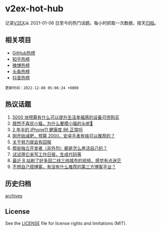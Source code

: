 # v2ex-hot-hub

 记录[V2EX](https://www.v2ex.com/)从 2021-01-06 日至今的热门话题。每小时抓取一次数据，按天[归档](archives)。
 
 ## 相关项目

- [GitHub热榜](https://github.com/lonnyzhang423/github-hot-hub)
- [知乎热榜](https://github.com/lonnyzhang423/zhihu-hot-hub)
- [微博热榜](https://github.com/lonnyzhang423/weibo-hot-hub)
- [头条热榜](https://github.com/lonnyzhang423/toutiao-hot-hub)
- [抖音热榜](https://github.com/lonnyzhang423/douyin-hot-hub)


 `更新时间：2022-12-08 05:06:24 +0800`

## 热议话题

1. [5000 块预算有什么可以提升生活幸福感的设备可供购买](https://www.v2ex.com/t/900774)
1. [既然不喜欢小猫，为什么要摸小猫的头呢🥺](https://www.v2ex.com/t/900666)
1. [2 年半的 iPhone11 健康度 86 正常吗](https://www.v2ex.com/t/900667)
1. [刚开始减肥，预算 2000，安卓手表有啥可以推荐的？](https://www.v2ex.com/t/900675)
1. [关于努力就会有回报](https://www.v2ex.com/t/900689)
1. [那些独立开发者（非外包）都是怎么养活自己的？](https://www.v2ex.com/t/900741)
1. [试试用它来写工作日报，生成代码等](https://www.v2ex.com/t/900669)
1. [最近 B 站刷了好多回二线三线城市的视频，感觉有点迷茫](https://www.v2ex.com/t/900672)
1. [不想自己搭博客，有没有什么推荐的第三方博客平台？](https://www.v2ex.com/t/900837)

## 历史归档

[archives](archives)

## License

See the [LICENSE](LICENSE) file for license rights and limitations (MIT).
